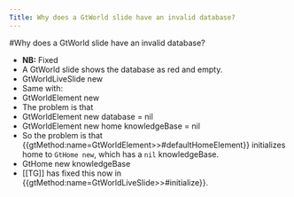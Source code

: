 ---Title: Why does a GtWorld slide have an invalid database?---#Why does a GtWorld slide have an invalid database?- **NB:** Fixed- A GtWorld slide shows the database as red and empty.- GtWorldLiveSlide new- Same with:- GtWorldElement new- The problem is that- GtWorldElement new database = nil- GtWorldElement new home knowledgeBase = nil- So the problem is that {{gtMethod:name=GtWorldElement>>#defaultHomeElement}} initializes home to `GtHome new`, which has a `nil` knowledgeBase.- GtHome new knowledgeBase- [[TG]] has fixed this now in {{gtMethod:name=GtWorldLiveSlide>>#initialize}}.